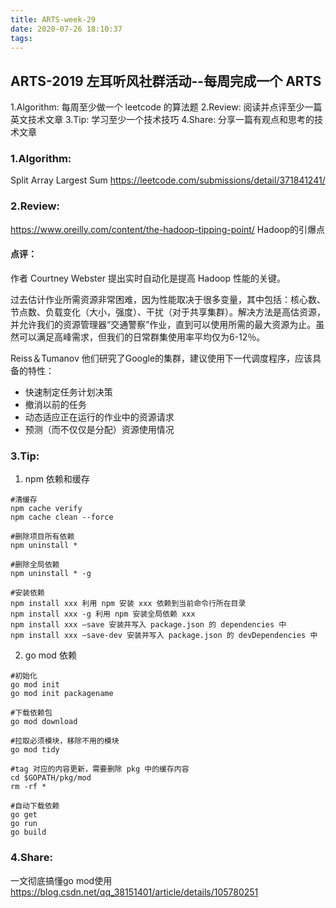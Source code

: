 ```yaml
---
title: ARTS-week-29
date: 2020-07-26 18:10:37
tags:
---
```



## ARTS-2019 左耳听风社群活动--每周完成一个 ARTS
1.Algorithm: 每周至少做一个 leetcode 的算法题
2.Review: 阅读并点评至少一篇英文技术文章
3.Tip: 学习至少一个技术技巧
4.Share: 分享一篇有观点和思考的技术文章

### 1.Algorithm:

Split Array Largest Sum https://leetcode.com/submissions/detail/371841241/

### 2.Review:

https://www.oreilly.com/content/the-hadoop-tipping-point/
Hadoop的引爆点

#### 点评：

作者 Courtney Webster 提出实时自动化是提高 Hadoop 性能的关键。

过去估计作业所需资源非常困难，因为性能取决于很多变量，其中包括：核心数、节点数、负载变化（大小，强度）、干扰（对于共享集群）。解决方法是高估资源，并允许我们的资源管理器“交通警察”作业，直到可以使用所需的最大资源为止。虽然可以满足高峰需求，但我们的日常群集使用率平均仅为6-12％。

Reiss＆Tumanov 他们研究了Google的集群，建议使用下一代调度程序，应该具备的特性：
- 快速制定任务计划决策
- 撤消以前的任务
- 动态适应正在运行的作业中的资源请求
- 预测（而不仅仅是分配）资源使用情况

### 3.Tip:

1. npm 依赖和缓存

```shell
#清缓存
npm cache verify
npm cache clean --force

#删除项目所有依赖
npm uninstall *

#删除全局依赖
npm uninstall * -g

#安装依赖
npm install xxx 利用 npm 安装 xxx 依赖到当前命令行所在目录
npm install xxx -g 利用 npm 安装全局依赖 xxx
npm install xxx –save 安装并写入 package.json 的 dependencies 中
npm install xxx –save-dev 安装并写入 package.json 的 devDependencies 中
```

2. go mod 依赖

```shell
#初始化
go mod init
go mod init packagename

#下载依赖包
go mod download

#拉取必须模块，移除不用的模块
go mod tidy

#tag 对应的内容更新，需要删除 pkg 中的缓存内容
cd $GOPATH/pkg/mod
rm -rf *

#自动下载依赖
go get
go run
go build

```

### 4.Share:

一文彻底搞懂go mod使用
https://blog.csdn.net/qq_38151401/article/details/105780251